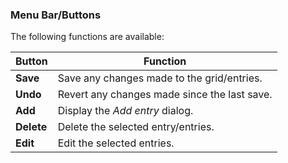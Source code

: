### Menu Bar/Buttons

The following functions are available:

Button                 | Function
-----------------------|-------------------
**Save**               | Save any changes made to the grid/entries.
**Undo**               | Revert any changes made since the last save.
**Add**                | Display the *Add entry* dialog.
**Delete**             | Delete the selected entry/entries.
**Edit**               | Edit the selected entries.
